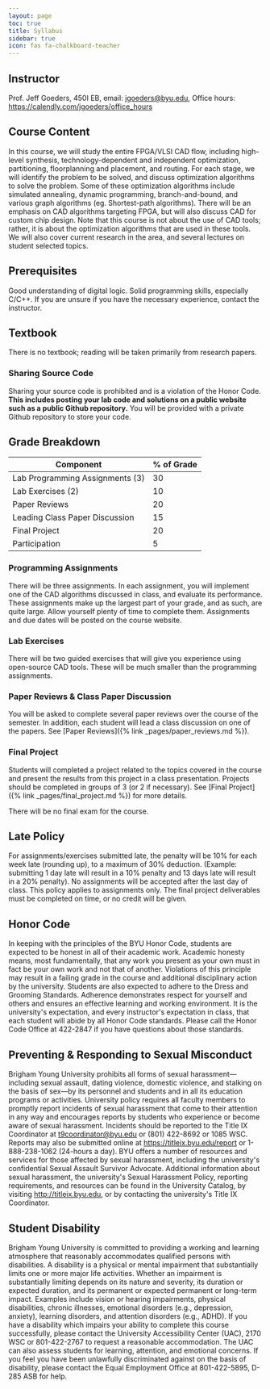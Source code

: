 ```yaml
---
layout: page
toc: true
title: Syllabus
sidebar: true
icon: fas fa-chalkboard-teacher
---
```



## Instructor 
Prof. Jeff Goeders, 450I EB, email: jgoeders@byu.edu, Office hours: <https://calendly.com/jgoeders/office_hours>

## Course Content
In this course, we will study the entire FPGA/VLSI CAD flow, including high-level synthesis, technology-dependent and independent optimization, partitioning, floorplanning and placement, and routing. For each stage, we will identify the problem to be solved, and discuss optimization algorithms to solve the problem. Some of these optimization algorithms include simulated annealing, dynamic programming, branch-and-bound, and various graph algorithms (eg. Shortest-path algorithms). There will be an emphasis on CAD algorithms targeting FPGA, but will also discuss CAD for custom chip design. Note that this course is not about the use of CAD tools; rather, it is about the optimization algorithms that are used in these tools.  We will also cover current research in the area, and several lectures on student selected topics.

## Prerequisites
Good understanding of digital logic.  Solid programming skills, especially C/C++.  If you are unsure if you have the necessary experience, contact the instructor.

## Textbook
There is no textbook; reading will be taken primarily from research papers.

### Sharing Source Code 
Sharing your source code  is prohibited and is a violation of the Honor Code.  **This includes posting your lab code and solutions on a public website such as a public Github repository.**  You will be provided with a private Github repository to store your code.


## Grade Breakdown

| Component                 | % of Grade    |
|---------------------------|---------------|
| Lab Programming Assignments (3)   | 30            |
| Lab Exercises (2)         | 10            |
| Paper Reviews             | 20            |
| Leading Class Paper Discussion              | 15            |
| Final Project             | 20            |
| Participation             | 5            |

### Programming Assignments
 There will be three assignments. In each assignment, you will implement one of the CAD algorithms discussed in class, and evaluate its performance.  These 
assignments make up the largest part of your grade, and as such, are quite large.  Allow yourself plenty of time to complete them.  Assignments and due dates will be posted on the course website.

### Lab Exercises
There will be two guided exercises that will give you experience using open-source CAD tools.  These will be much smaller than the programming assignments.

### Paper Reviews & Class Paper Discussion
You will be asked to complete several paper reviews over the course of the semester.  In addition, each student will lead a class discussion on one of the papers. See [Paper Reviews]({% link _pages/paper_reviews.md %}).

### Final Project
Students will completed a project related to the topics covered in the course and present the results from this project in a class presentation. Projects should be completed in groups of 3 (or 2 if necessary).  See [Final Project]({% link _pages/final_project.md %}) for more details.

There will be no final exam for the course.

## Late Policy
For assignments/exercises submitted late, the penalty will be 10% for each week late (rounding up), to a maximum of 30% deduction.  (Example: submitting 1 day late will result in a 10% penalty and 13 days late will result in a 20% penalty).  No assignments will be accepted after the last day of class.  This policy applies to assignments only.  The final project deliverables must be completed on time, or no credit will be given.


## Honor Code
In keeping with the principles of the BYU Honor Code, students are expected to be honest in all of their academic work. Academic honesty means, most fundamentally, that any work you present as your own must in fact be your own work and not that of another. Violations of this principle may result in a failing grade in the course and additional disciplinary action by the university. Students are also expected to adhere to the Dress and Grooming Standards. Adherence demonstrates respect for yourself and others and ensures an effective learning and working environment. It is the university's expectation, and every instructor's expectation in class, that each student will abide by all Honor Code standards. Please call the Honor Code Office at 422-2847 if you have questions about those standards.

## Preventing & Responding to Sexual Misconduct
Brigham Young University prohibits all forms of sexual harassment—including sexual assault, dating violence, domestic violence, and stalking on the basis of sex—by its personnel and students and in all its education programs or activities. University policy requires all faculty members to promptly report incidents of sexual harassment that come to their attention in any way and encourages reports by students who experience or become aware of sexual harassment. Incidents should be reported to the Title IX Coordinator at t9coordinator@byu.edu or (801) 422-8692 or 1085 WSC. Reports may also be submitted online at https://titleix.byu.edu/report or 1-888-238-1062 (24-hours a day). BYU offers a number of resources and services for those affected by sexual harassment, including the university's confidential Sexual Assault Survivor Advocate. Additional information about sexual harassment, the university's Sexual Harassment Policy, reporting requirements, and resources can be found in the University Catalog, by visiting http://titleix.byu.edu, or by contacting the university's Title IX Coordinator.
 
## Student Disability
Brigham Young University is committed to providing a working and learning atmosphere that reasonably accommodates qualified persons with disabilities. A disability is a physical or mental impairment that substantially limits one or more major life activities. Whether an impairment is substantially limiting depends on its nature and severity, its duration or expected duration, and its permanent or expected permanent or long-term impact. Examples include vision or hearing impairments, physical disabilities, chronic illnesses, emotional disorders (e.g., depression, anxiety), learning disorders, and attention disorders (e.g., ADHD). If you have a disability which impairs your ability to complete this course successfully, please contact the University Accessibility Center (UAC), 2170 WSC or 801-422-2767 to request a reasonable accommodation. The UAC can also assess students for learning, attention, and emotional concerns. If you feel you have been unlawfully discriminated against on the basis of disability, please contact the Equal Employment Office at 801-422-5895, D-285 ASB for help.
